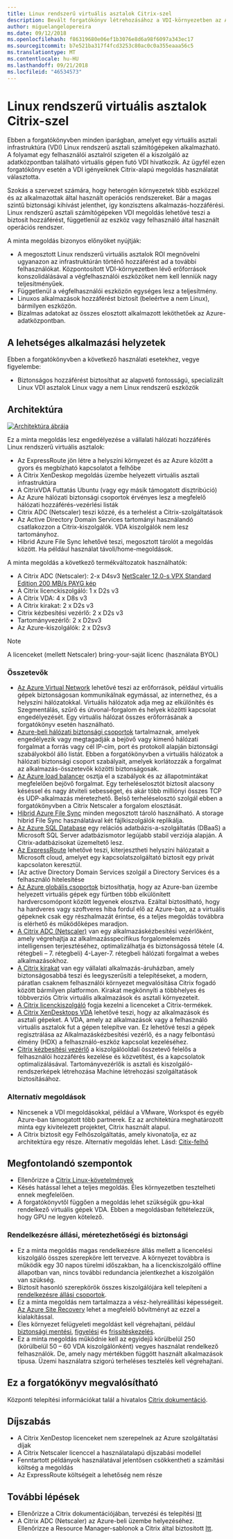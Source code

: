 ```yaml
---
title: Linux rendszerű virtuális asztalok Citrix-szel
description: Bevált forgatókönyv létrehozásához a VDI-környezetben az Azure-on a Citrix használata Linux rendszerű asztali számítógépeken.
author: miguelangelopereira
ms.date: 09/12/2018
ms.openlocfilehash: f86319680e06ef1b3076e8d6a98f6097a343ec17
ms.sourcegitcommit: b7e521ba317f4fcd3253c80ac0c0a355eaaa56c5
ms.translationtype: MT
ms.contentlocale: hu-HU
ms.lasthandoff: 09/21/2018
ms.locfileid: "46534573"
---
```

# <a name="linux-virtual-desktops-with-citrix"></a>Linux rendszerű virtuális asztalok Citrix-szel

Ebben a forgatókönyvben minden iparágban, amelyet egy virtuális asztali infrastruktúra (VDI) Linux rendszerű asztali számítógépeken alkalmazható.  A folyamat egy felhasználói asztalról szigeten él a kiszolgáló az adatközpontban található virtuális gépen futó VDI hivatkozik. Az ügyfél ezen forgatókönyv esetén a VDI igényeiknek Citrix-alapú megoldás használatát választotta.

Szokás a szervezet számára, hogy heterogén környezetek több eszközzel és az alkalmazottak által használt operációs rendszereket. Bár a magas szintű biztonsági kihívást jelenthet, így konzisztens alkalmazás-hozzáférési. Linux rendszerű asztali számítógépeken VDI megoldás lehetővé teszi a biztosít hozzáférést, függetlenül az eszköz vagy felhasználó által használt operációs rendszer.

A minta megoldás bizonyos előnyöket nyújtják:

- A megosztott Linux rendszerű virtuális asztalok ROI megnövelni ugyanazon az infrastruktúrán történő hozzáférést ad a további felhasználókat. Központosított VDI-környezetben lévő erőforrások konszolidálásával a végfelhasználói eszközöket nem kell lenniük nagy teljesítményűek.
- Függetlenül a végfelhasználói eszközön egységes lesz a teljesítmény.
- Linuxos alkalmazások hozzáférést biztosít (beleértve a nem Linux), bármilyen eszközön.
- Bizalmas adatokat az összes elosztott alkalmazott leköthetőek az Azure-adatközpontban.

## <a name="potential-use-cases"></a>A lehetséges alkalmazási helyzetek

Ebben a forgatókönyvben a következő használati esetekhez, vegye figyelembe:

- Biztonságos hozzáférést biztosíthat az alapvető fontosságú, specializált Linux VDI asztalok Linux vagy a nem Linux rendszerű eszközök

## <a name="architecture"></a>Architektúra

[![](./media/azure-citrix-sample-diagram.png "Architektúra ábrája")](./media/azure-citrix-sample-diagram.png#lightbox)

Ez a minta megoldás lesz engedélyezése a vállalati hálózati hozzáférés Linux rendszerű virtuális asztalok:

- Az ExpressRoute jön létre a helyszíni környezet és az Azure között a gyors és megbízható kapcsolatot a felhőbe
- A Citrix XenDeskop megoldás üzembe helyezett virtuális asztali infrastruktúra
- A CitrixVDA Futtatás Ubuntu (vagy egy másik támogatott disztribúció)
- Az Azure hálózati biztonsági csoportok érvényes lesz a megfelelő hálózati hozzáférés-vezérlési listák
- Citrix ADC (Netscaler) teszi közzé, és a terhelést a Citrix-szolgáltatások
- Az Active Directory Domain Services tartományi használandó csatlakozzon a Citrix-kiszolgálók. VDA kiszolgálók nem lesz tartományhoz.
- Hibrid Azure File Sync lehetővé teszi, megosztott tárolót a megoldás között. Ha például használat távoli/home-megoldások.

A minta megoldás a következő termékváltozatok használhatók:

- A Citrix ADC (Netscaler): 2-x D4sv3 [NetScaler 12.0-s VPX Standard Edition 200 MB/s PAYG kép](https://azuremarketplace.microsoft.com/pt-br/marketplace/apps/citrix.netscalervpx-120?tab=PlansAndPrice)
- A Citrix licenckiszolgáló: 1 x D2s v3
- A Citrix VDA: 4 x D8s v3
- A Citrix kirakat: 2 x D2s v3
- Citrix kézbesítési vezérlő: 2 x D2s v3
- Tartományvezérlő: 2 x D2sv3
- Az Azure-kiszolgálók: 2 x D2sv3

> [!Note]
> A licenceket (mellett Netscaler) bring-your-saját licenc (használata BYOL)

### <a name="components"></a>Összetevők

- [Az Azure Virtual Network](/azure/virtual-network/virtual-networks-overview) lehetővé teszi az erőforrások, például virtuális gépek biztonságosan kommunikálnak egymással, az internethez, és a helyszíni hálózatokkal. Virtuális hálózatok adja meg az elkülönítés és Szegmentálás, szűrő és útvonal-forgalom és helyek közötti kapcsolat engedélyezését. Egy virtuális hálózat összes erőforrásának a forgatókönyv esetén használható.
- [Azure-beli hálózati biztonsági csoportok](/azure/virtual-network/security-overview) tartalmaznak, amelyek engedélyezik vagy megtagadják a bejövő vagy kimenő hálózati forgalmat a forrás vagy cél IP-cím, port és protokoll alapján biztonsági szabályokból álló listát. Ebben a forgatókönyvben a virtuális hálózatok a hálózati biztonsági csoport szabályait, amelyek korlátozzák a forgalmat az alkalmazás-összetevők közötti biztonságosak.
- [Az Azure load balancer](/azure/application-gateway/overview) osztja el a szabályok és az állapotmintákat megfelelően bejövő forgalmat. Egy terheléselosztót biztosít alacsony késéssel és nagy átviteli sebességet, és akár több milliónyi összes TCP és UDP-alkalmazás méretezhető. Belső terheléselosztó szolgál ebben a forgatókönyvben a Citrix Netscaler a forgalom elosztását.
- [Hibrid Azure File Sync](https://github.com/MicrosoftDocs/azure-docs/edit/master/articles/storage/files/storage-sync-files-planning.md) minden megosztott tároló használható. A storage hibrid File Sync használatával két fájlkiszolgálók replikálja.
- [Az Azure SQL Database](https://docs.microsoft.com/en-us/azure/sql-database/) egy relációs adatbázis-a-szolgáltatás (DBaaS) a Microsoft SQL Server adatbázismotor legújabb stabil verziója alapján. A Citrix-adatbázisokat üzemeltető lesz.
- [Az ExpressRoute](https://docs.microsoft.com/en-us/azure/expressroute/expressroute-introduction) lehetővé teszi, kiterjesztheti helyszíni hálózatait a Microsoft cloud, amelyet egy kapcsolatszolgáltató biztosít egy privát kapcsolaton keresztül. 
- [Az active Directory Domain Services szolgál a Directory Services és a felhasználó hitelesítése
- [Az Azure globális csoportok](https://docs.microsoft.com/en-us/azure/virtual-machines/windows/tutorial-availability-sets) biztosíthatja, hogy az Azure-ban üzembe helyezett virtuális gépek egy fürtben több elkülönített hardvercsomópont között legyenek elosztva. Ezáltal biztosítható, hogy ha hardveres vagy szoftveres hiba fordul elő az Azure-ban, az a virtuális gépeknek csak egy részhalmazát érintse, és a teljes megoldás továbbra is elérhető és működőképes maradjon. 
- [A Citrix ADC (Netscaler)](https://www.citrix.com/products/citrix-adc/) van egy alkalmazáskézbesítési vezérlőként, amely végrehajtja az alkalmazásspecifikus forgalomelemzés intelligensen terjesztéséhez, optimalizálhatja és biztonságossá tétele (4. rétegbeli – 7. rétegbeli) 4-Layer-7. rétegbeli hálózati forgalmat a webes alkalmazásokhoz. 
- [A Citrix kirakat](https://www.citrix.com/products/citrix-virtual-apps-and-desktops/citrix-storefront.html) van egy vállalati alkalmazás-áruházban, amely biztonságosabbá teszi és leegyszerűsíti a telepítéseket, a modern, páratlan csaknem felhasználói környezet megvalósítása Citrix fogadó között bármilyen platformon. Kirakat megkönnyíti a többhelyes és többverziós Citrix virtuális alkalmazások és asztali környezeteit. 
- [A Citrix licenckiszolgáló](https://www.citrix.com/buy/licensing/overview.html) fogja kezelni a licenceket a Citrix-termékek.
- [A Citrix XenDesktops VDA](https://docs.citrix.com/en-us/citrix-virtual-apps-desktops-service.html) lehetővé teszi, hogy az alkalmazások és asztali gépeket. A VDA, amely az alkalmazások vagy a felhasználó virtuális asztalok fut a gépen telepítve van. Ez lehetővé teszi a gépek regisztrálása az Alkalmazáskézbesítési vezérlő, és a nagy felbontású élmény (HDX) a felhasználó-eszköz kapcsolat kezeléséhez.
- [Citrix kézbesítési vezérlő](https://docs.citrix.com/en-us/xenapp-and-xendesktop/7-15-ltsr/manage-deployment/delivery-controllers.html) a kiszolgálóoldali összetevő felelős a felhasználói hozzáférés kezelése és közvetítést, és a kapcsolatok optimalizálásával. Tartományvezérlők is asztali és kiszolgáló-rendszerképek létrehozása Machine létrehozási szolgáltatások biztosításához.

### <a name="alternatives"></a>Alternatív megoldások

- Nincsenek a VDI megoldásokkal, például a VMware, Workspot és egyéb Azure-ban támogatott több partnerek. Ez az architektúra meghatározott minta egy kivitelezett projektet, Citrix használt alapul.
- A Citrix biztosít egy Felhőszolgáltatás, amely kivonatolja, ez az architektúra egy része. Alternatív megoldás lehet. Lásd: [Citix-felhő](https://www.citrix.com/products/citrix-cloud/)

## <a name="considerations"></a>Megfontolandó szempontok

- Ellenőrizze a [Citrix Linux-követelmények](https://docs.citrix.com/en-us/linux-virtual-delivery-agent/current-release/system-requirements.html) 
- Késés hatással lehet a teljes megoldás. Éles környezetben tesztelheti ennek megfelelően.
- A forgatókönyvtől függően a megoldás lehet szükségük gpu-kkal rendelkező virtuális gépek VDA. Ebben a megoldásban feltételezzük, hogy GPU ne legyen kötelező.

### <a name="availability-scalability-and-security"></a>Rendelkezésre állási, méretezhetőségi és biztonsági

- Ez a minta megoldás magas rendelkezésre állás mellett a licencelési kiszolgáló összes szerepköre lett tervezve. A környezet továbbra is működik egy 30 napos türelmi időszakban, ha a licenckiszolgáló offline állapotban van, nincs további redundancia jelentkezhet a kiszolgálón van szükség.
- Biztosít hasonló szerepkörök összes kiszolgálójára kell telepíteni a [rendelkezésre állási csoportok](https://docs.microsoft.com/en-us/azure/virtual-machines/windows/manage-availability#configure-multiple-virtual-machines-in-an-availability-set-for-redundancy).
- Ez a minta megoldás nem tartalmazza a vész-helyreállítási képességeit. [Az Azure Site Recovery](https://docs.microsoft.com/en-us/azure/site-recovery/site-recovery-overview) lehet a megfelelő bővítményt az ezzel a kialakítással.
- Éles környezet felügyeleti megoldást kell végrehajtani, például [biztonsági mentési](https://docs.microsoft.com/en-us/azure/backup/backup-introduction-to-azure-backup), [figyelési](https://docs.microsoft.com/en-us/azure/monitoring-and-diagnostics/monitoring-overview) és [frissítéskezelés](https://docs.microsoft.com/en-us/azure/automation/automation-update-management).
- Ez a minta megoldás működnie kell az egyidejű körülbelül 250 (körülbelül 50 – 60 VDA kiszolgálónként) vegyes használat rendelkező felhasználók. De, amely nagy mértékben függött használt alkalmazások típusa. Üzemi használatra szigorú terheléses tesztelés kell végrehajtani.

## <a name="deploy-this-scenario"></a>Ez a forgatókönyv megvalósítható

Központi telepítési információkat talál a hivatalos [Citrix dokumentáció](https://docs.citrix.com/en-us/citrix-virtual-apps-desktops/install-configure.html).

## <a name="pricing"></a>Díjszabás

- A Citrix XenDestop licenceket nem szerepelnek az Azure szolgáltatási díjak
- A Citrix Netscaler licenccel a használatalapú díjszabási modellel
- Fenntartott példányok használatával jelentősen csökkentheti a számítási költség a megoldás
- Az ExpressRoute költségeit a lehetőség nem része

## <a name="next-steps"></a>További lépések

- Ellenőrizze a Citrix dokumentációjában, tervezési és telepítési [Itt](https://docs.citrix.com/en-us/citrix-virtual-apps-desktops/install-configure.html)
- A Citrix ADC (Netscaler) az Azure-beli üzembe helyezéséhez. Ellenőrizze a Resource Manager-sablonok a Citrix által biztosított [Itt](https://github.com/citrix/netscaler-azure-templates). 
